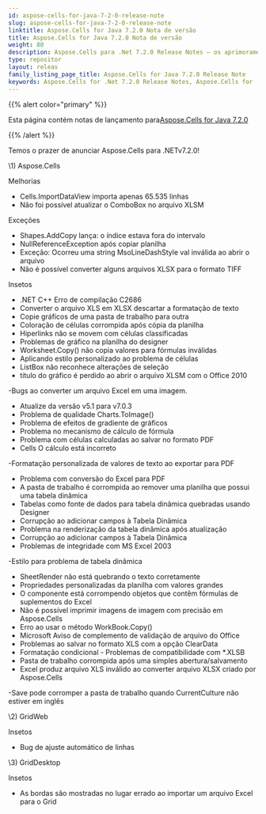 ```yaml
---
id: aspose-cells-for-java-7-2-0-release-note
slug: aspose-cells-for-java-7-2-0-release-note
linktitle: Aspose.Cells for Java 7.2.0 Nota de versão
title: Aspose.Cells for Java 7.2.0 Nota de versão
weight: 80
description: Aspose.Cells para .Net 7.2.0 Release Notes – os aprimoramentos mais recentes, novos recursos e correções
type: repositor
layout: releas
family_listing_page_title: Aspose.Cells for Java 7.2.0 Release Note
keywords: Aspose.Cells for .Net 7.2.0 Release Notes, Aspose.Cells for .Net 7.2.0 updates and fixe
---
```

{{% alert color="primary" %}} 

 Esta página contém notas de lançamento para[Aspose.Cells for Java 7.2.0](https://releases.aspose.com/cells/net/new-releases/aspose.cells-for-java-7.2.0/)

{{% /alert %}} 

 Temos o prazer de anunciar Aspose.Cells para .NETv7.2.0!



\1)
Aspose.Cells 



 Melhorias



- Cells.ImportDataView importa apenas 65.535 linhas
- Não foi possível atualizar o ComboBox no arquivo XLSM



 Exceções



- Shapes.AddCopy lança: o índice estava fora do intervalo
- NullReferenceException após copiar planilha
- Exceção: Ocorreu uma string MsoLineDashStyle val inválida ao abrir o arquivo
- Não é possível converter alguns arquivos XLSX para o formato TIFF



Insetos



- .NET C++ Erro de compilação C2686
- Converter o arquivo XLS em XLSX descartar a formatação de texto
- Copie gráficos de uma pasta de trabalho para outra
- Coloração de células corrompida após cópia da planilha
- Hiperlinks não se movem com células classificadas
- Problemas de gráfico na planilha do designer
- Worksheet.Copy() não copia valores para fórmulas inválidas
- Aplicando estilo personalizado ao problema de células
- ListBox não reconhece alterações de seleção
- título do gráfico é perdido ao abrir o arquivo XLSM com o Office 2010

 -Bugs ao converter um arquivo Excel em uma imagem.

- Atualize da versão v5.1 para v7.0.3
- Problema de qualidade Charts.ToImage()
- Problema de efeitos de gradiente de gráficos
- Problema no mecanismo de cálculo de fórmula
- Problema com células calculadas ao salvar no formato PDF
- Cells O cálculo está incorreto

 -Formatação personalizada de valores de texto ao exportar para PDF

- Problema com conversão do Excel para PDF
- A pasta de trabalho é corrompida ao remover uma planilha que possui uma tabela dinâmica
- Tabelas como fonte de dados para tabela dinâmica quebradas usando Designer
- Corrupção ao adicionar campos à Tabela Dinâmica
- Problema na renderização da tabela dinâmica após atualização
- Corrupção ao adicionar campos à Tabela Dinâmica
- Problemas de integridade com MS Excel 2003

 -Estilo para problema de tabela dinâmica

- SheetRender não está quebrando o texto corretamente
- Propriedades personalizadas da planilha com valores grandes
- O componente está corrompendo objetos que contêm fórmulas de suplementos do Excel
- Não é possível imprimir imagens de imagem com precisão em Aspose.Cells
- Erro ao usar o método WorkBook.Copy()
- Microsoft Aviso de complemento de validação de arquivo do Office
- Problemas ao salvar no formato XLS com a opção ClearData
- Formatação condicional - Problemas de compatibilidade com *.XLSB
- Pasta de trabalho corrompida após uma simples abertura/salvamento
- Excel produz arquivo XLS inválido ao converter arquivo XLSX criado por Aspose.Cells

 -Save pode corromper a pasta de trabalho quando CurrentCulture não estiver em inglês



 \2) GridWeb



Insetos



- Bug de ajuste automático de linhas



 \3) GridDesktop



Insetos



- As bordas são mostradas no lugar errado ao importar um arquivo Excel para o Grid


